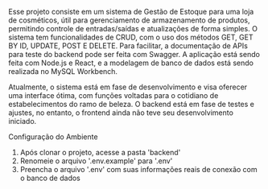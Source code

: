 Esse projeto consiste em um sistema de Gestão de Estoque para uma loja de cosméticos, útil para gerenciamento de armazenamento de produtos, permitindo controle de entradas/saídas e atualizações de forma simples. O sistema tem funcionalidades de CRUD, com o uso dos métodos GET, GET BY ID, UPDATE, POST E DELETE. Para facilitar, a documentação de APIs para teste do backend pode ser feita com Swagger. A aplicação está sendo feita com Node.js e React, e a modelagem de banco de dados está sendo realizada no MySQL Workbench. 

Atualmente, o sistema está em fase de desenvolvimento e visa oferecer uma interface ótima, com funções voltadas para o cotidiano de estabelecimentos do ramo de beleza. O backend está em fase de testes e ajustes, no entanto, o frontend ainda não teve seu desenvolvimento iniciado.

Configuração do Ambiente

1. Após clonar o projeto, acesse a pasta 'backend'
2. Renomeie o arquivo '.env.example' para '.env'
3. Preencha o arquivo '.env' com suas informações reais de conexão com o banco de dados
